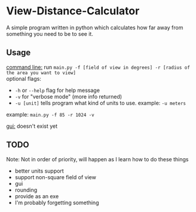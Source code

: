 # View-Distance-Calculator
A simple program written in python which calculates how far away from something you need to be to see it.

## Usage
<ins>command line:</ins> run `main.py -f [field of view in degrees] -r [radius of the area you want to view]`  
optional flags: 
- `-h` or `--help` flag for help message
- `-v` for "verbose mode" (more info returned)
- `-u [unit]` tells program what kind of units to use. example: `-u meters`

example: `main.py -f 85 -r 1024 -v`

<ins>gui:</ins> doesn't exist yet

## TODO
Note: Not in order of priority, will happen as I learn how to do these things
- better units support
- support non-square field of view
- gui
- rounding
- provide as an exe
- I'm probably forgetting something
